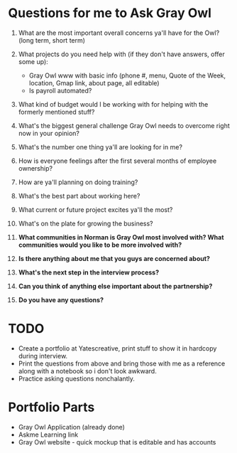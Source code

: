 
# Questions for me to Ask Gray Owl 

1. What are the most important overall concerns ya'll have for the Owl? (long term, short term)

2. What projects do you need help with (if they don't have answers, offer some up):
   - Gray Owl www with basic info (phone #, menu, Quote of the Week, location, Gmap link, about page, all editable)
   - Is payroll automated?

3. What kind of budget would I be working with for helping with the formerly mentioned stuff?

4. What's the biggest general challenge Gray Owl needs to overcome right now in your opinion?

5. What's the number one thing ya'll are looking for in me?

6. How is everyone feelings after the first several months of employee ownership?

7. How are ya'll planning on doing training?

8. What's the best part about working here?

9. What current or future project excites ya'll the most?

10. What's on the plate for growing the business?

11. **What communities in Norman is Gray Owl most involved with? What communities would you like to be more involved with?**

12. **Is there anything about me that you guys are concerned about?**

13. **What's the next step in the interview process?**

14. **Can you think of anything else important about the partnership?**

15. **Do you have any questions?**


# TODO
 - Create a portfolio at Yatescreative, print stuff to show it in hardcopy during interview.
 - Print the questions from above and bring those with me as a reference along with a notebook so i don't look awkward.
 - Practice asking questions nonchalantly.


# Portfolio Parts
 - Gray Owl Application (already done)
 - Askme Learning link
 - Gray Owl website - quick mockup that is editable and has accounts